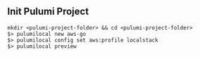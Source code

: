 ## Init Pulumi Project

```
mkdir <pulumi-project-folder> && cd <pulumi-project-folder>
$> pulumilocal new aws-go
$> pulumilocal config set aws:profile localstack
$> pulumilocal preview
```
